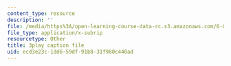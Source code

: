 ```yaml
---
content_type: resource
description: ''
file: /media/https%3A/open-learning-course-data-rc.s3.amazonaws.com/6-01sc-introduction-to-electrical-engineering-and-computer-science-i-spring-2011/ecd3e23c1dd659df91b831f980c440ad_cQntMUMQyRw.vtt
file_type: application/x-subrip
resourcetype: Other
title: 3play caption file
uid: ecd3e23c-1dd6-59df-91b8-31f980c440ad
---
```

